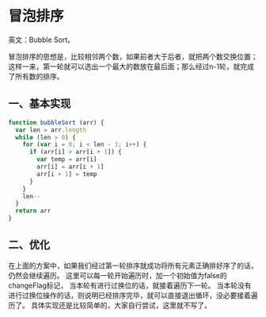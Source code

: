 # 冒泡排序

英文：Bubble Sort。

冒泡排序的思想是，比较相邻两个数，如果前者大于后者，就把两个数交换位置；这样一来，第一轮就可以选出一个最大的数放在最后面；那么经过n-1轮，就完成了所有数的排序。

## 一、基本实现

``` javascript
function bubbleSort (arr) {
  var len = arr.length
  while (len > 0) {
    for (var i = 0; i < len - 1; i++) {
      if (arr[i] > arr[i + 1]) {
        var temp = arr[i]
        arr[i] = arr[i + 1]
        arr[i + 1] = temp
      }
    }
    len--
  }
  return arr
}
```

## 二、优化

在上面的方案中，如果我们经过第一轮排序就成功将所有元素正确排好序了的话，仍然会继续遍历。
这里可以每一轮开始遍历时，加一个初始值为false的changeFlag标记，
当本轮有进行过换位的话，就接着遍历下一轮。
当本轮没有进行过换位操作的话，则说明已经排序完毕，就可以直接退出循环，没必要接着遍历了。
具体实现还是比较简单的，大家自行尝试，这里就不写了。
